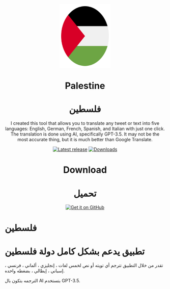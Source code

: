 <div align="center">
<img src="https://github.com/mostafaalagamy/palestine/blob/main/Palestine.svg" width="160" height="200" style="display: block; margin: 0 auto"/>

  
<h1>Palestine</h1> <h1>فلسطين</h1>
<p>I created this tool that allows you to translate any tweet or text into five languages: English, German, French, Spanish, and Italian with just one click. The translation is done using AI, specifically GPT-3.5. It may not be the most accurate thing, but it is much better than Google Translate.
</p>
</div>

<div align="center">
  
[![Latest release](https://img.shields.io/github/v/release/mostafaalagamy/palestine?style=for-the-badge)](https://github.com/mostafaalagamy/palestine/releases)
[![Downloads](https://img.shields.io/github/downloads/mostafaalagamy/palestine/total?style=for-the-badge)](https://github.com/mostafaalagamy/palestine/releases)


<h1>Download</h1> <h1>تحميل</h1>


  [<img src="https://github.com/machiav3lli/oandbackupx/blob/034b226cea5c1b30eb4f6a6f313e4dadcbb0ece4/badge_github.png"
    alt="Get it on GitHub"
    height="80">](https://github.com/mostafaalagamy/palestine/releases/latest/download/Palestine.apk)
</div>


# فلسطين
# تطبيق يدعم بشكل كامل دولة فلسطين 

تقدر من خلال التطبيق تترجم أي تويته أو نص لخمس لغات ، إنجليزي ، ألماني ، فرنسي ، إسباني ، إيطالي ، بضغطه واحده.

الترجمه بتكون بال AI بتستخدم GPT-3.5.

